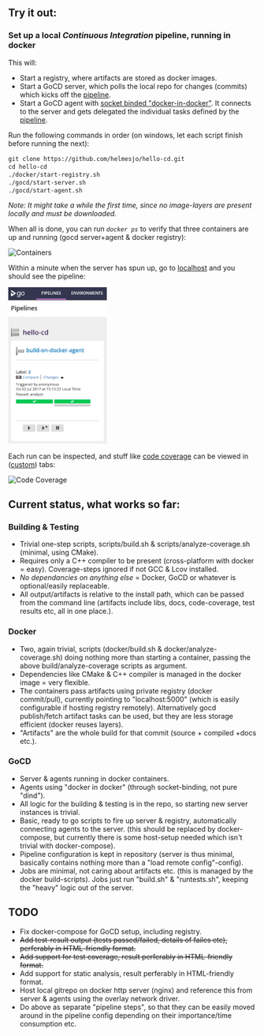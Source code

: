 ## **Try it out:**
### **Set up a local _Continuous Integration_ pipeline, running in docker**

This will:
 * Start a registry, where artifacts are stored as docker images.
 * Start a GoCD server, which polls the local repo for changes (commits) which kicks off the [pipeline](./gocd/config.gocd.yaml#5).
 * Start a GoCD agent with [socket binded "docker-in-docker"](https://medium.com/lucjuggery/about-var-run-docker-sock-3bfd276e12fd). It connects to the server and gets delegated the individual tasks defined by the [pipeline](./gocd/config.gocd.yaml#21).

Run the following commands in order (on windows, let each script finish before running the next):
```
git clone https://github.com/helmesjo/hello-cd.git
cd hello-cd
./docker/start-registry.sh
./gocd/start-server.sh
./gocd/start-agent.sh
```
_Note: It might take a while the first time, since no image-layers are present locally and must be downloaded._

When all is done, you can run _``docker ps``_ to verify that three containers are up and running (gocd server+agent & docker registry):

![][containers]

Within a minute when the server has spun up, go to [localhost](http://localhost:8153/go) and you should see the pipeline:

<img src="./examples/pipeline.png" alt="Drawing" style="width: 200px;"/>

Each run can be inspected, and stuff like [code coverage](http://localhost:8153/go/tab/build/detail/build-on-docker-agent/1/analyze/1/code-analysis#) can be viewed in ([custom](./gocd/config.gocd.yaml#L32)) tabs:

![][code-coverage]

[containers]: ./examples/docker-ps.png "Containers"
[code-coverage]: ./examples/code-coverage.png "Code Coverage"


## **Current status**, what works so far:

### **Building & Testing**
- Trivial one-step scripts, scripts/build.sh & scripts/analyze-coverage.sh (minimal, using CMake).
- Requires only a C++ compiler to be present (cross-platform with docker = easy). Coverage-steps ignored if not GCC & Lcov installed.
- _No dependancies on anything else_ = Docker, GoCD or whatever is optional/easily replaceable.
- All output/artifacts is relative to the install path, which can be passed from the command line (artifacts include libs, docs, code-coverage, test results etc, all in one place.).


### **Docker**
- Two, again trivial, scripts (docker/build.sh & docker/analyze-coverage.sh) doing nothing more than starting a container, passing the above build/analyze-coverage scripts as argument.
- Dependencies like CMake & C++ compiler is managed in the docker image = very flexible.
- The containers pass artifacts using private registry (docker commit/pull), currently pointing to "localhost:5000" (which is easily configurable if hosting registry remotely). Alternatively gocd publish/fetch artifact tasks can be used, but they are less storage efficient (docker reuses layers).
- "Artifacts" are the whole build for that commit (source + compiled +docs etc.).
        
### **GoCD**
- Server & agents running in docker containers.
- Agents using "docker in docker" (through socket-binding, not pure "dind").
- All logic for the building & testing is in the repo, so starting new server instances is trivial. 
- Basic, ready to go scripts to fire up server & registry, automatically connecting agents to the server. (this should be replaced by docker-compose, but currently there is some host-setup needed which isn't trivial with docker-compose).      
- Pipeline configuration is kept in repository (server is thus minimal, basically contains nothing more than a "load remote config"-config).
- Jobs are minimal, not caring about artifacts etc. (this is managed by the docker build-scripts). Jobs just run "build.sh" & "runtests.sh", keeping the "heavy" logic out of the server.
        
        
## **TODO**
- Fix docker-compose for GoCD setup, including registry.
- ~~Add test-result output (tests passed/failed, details of failes etc), perferably in HTML-friendly format.~~
- ~~Add support for test coverage, result perferably in HTML-friendly format.~~
- Add support for static analysis, result perferably in HTML-friendly format.
- Host local gitrepo on docker http server (nginx) and reference this from server & agents using the overlay network driver.
- Do above as separate "pipeline steps", so that they can be easily moved around in the pipeline config depending on their importance/time consumption etc.
